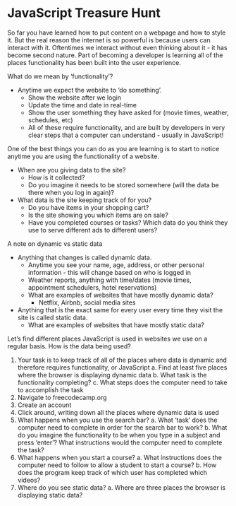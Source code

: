 # JavaScript Treasure Hunt

So far you have learned how to put content on a webpage and how to style it. But the real reason the internet is so powerful is because users can interact with it. Oftentimes we interact without even thinking about it - it has become second nature. Part of becoming a developer is learning all of the places functionality has been built into the user experience. 

What do we mean by ‘functionality’?
- Anytime we expect the website to ‘do something’. 
    - Show the website after we login
    - Update the time and date in real-time
    - Show the user something they have asked for (movie times, weather, schedules, etc)
    - All of these require functionality, and are built by developers in very clear steps that a computer can understand - usually in JavaScript!

One of the best things you can do as you are learning is to start to notice anytime you are using the functionality of a website. 
- When are you giving data to the site? 
    - How is it collected?
    - Do you imagine it needs to be stored somewhere (will the data be there when you log in again)?
- What data is the site keeping track of for you?
    - Do you have items in your shopping cart?
    - Is the site showing you which items are on sale?
    - Have you completed courses or tasks?
Which data do you think they use to serve different ads to different users?

A note on dynamic vs static data
- Anything that changes is called dynamic data.
    - Anytime you see your name, age, address, or other personal information - this will change based on who is logged in
    - Weather reports, anything with time/dates (movie times, appointment schedulers, hotel reservations)
    - What are examples of websites that have mostly dynamic data?
        - Netflix, Airbnb, social media sites
- Anything that is the exact same for every user every time they visit the site is called static data.
    - What are examples of websites that have mostly static data?


Let’s find different places JavaScript is used in websites we use on a regular basis. How is the data being used?
1. Your task is to keep track of all of the places where data is dynamic and therefore requires functionality, or JavaScript 
    a. Find at least five places where the browser is displaying dynamic data
    b. What task is the functionality completing? 
    c. What steps does the computer need to take to accomplish the task
2. Navigate to freecodecamp.org
3. Create an account
4. Click around, writing down all the places where dynamic data is used
5. What happens when you use the search bar?
    a. What ‘task’ does the computer need to complete in order for the search bar to work?
    b. What do you imagine the functionality to be when you type in a subject and press ‘enter’? What instructions would the computer need to complete the task?
6. What happens when you start a course?
    a. What instructions does the computer need to follow to allow a student to start a course?
    b. How does the program keep track of which user has completed which videos?
7. Where do you see static data?
    a. Where are three places the browser is displaying static data?
